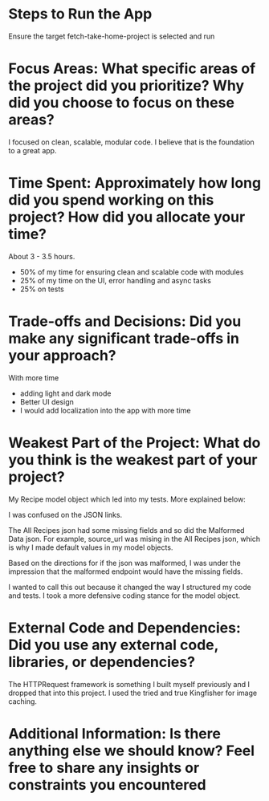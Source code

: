 # Steps to Run the App

Ensure the target fetch-take-home-project is selected and run

# Focus Areas: What specific areas of the project did you prioritize? Why did you choose to focus on these areas?

I focused on clean, scalable, modular code. I believe that is the foundation to a great app.

# Time Spent: Approximately how long did you spend working on this project? How did you allocate your time?

About 3 - 3.5 hours.

- 50% of my time for ensuring clean and scalable code with modules
- 25% of my time on the UI, error handling and async tasks
- 25% on tests

# Trade-offs and Decisions: Did you make any significant trade-offs in your approach?

With more time
- adding light and dark mode
- Better UI design
- I would add localization into the app with more time

# Weakest Part of the Project: What do you think is the weakest part of your project?

My Recipe model object which led into my tests. More explained below:

I was confused on the JSON links. 

The All Recipes json had some missing fields and so did the Malformed Data json. For example, source_url was mising in the All Recipes json, which is why I made default values in my model objects.

Based on the directions for if the json was malformed, I was under the impression that the malformed endpoint would have the missing fields.

I wanted to call this out because it changed the way I structured my code and tests. I took a more defensive coding stance for the model object.

# External Code and Dependencies: Did you use any external code, libraries, or dependencies?

The HTTPRequest framework is something I built myself previously and I dropped that into this project.
I used the tried and true Kingfisher for image caching.

# Additional Information: Is there anything else we should know? Feel free to share any insights or constraints you encountered

